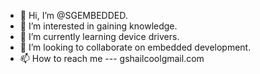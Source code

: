 - 👋 Hi, I’m @SGEMBEDDED.
- 👀 I’m interested in gaining knowledge.
- 🌱 I’m currently learning device drivers.
- 💞️ I’m looking to collaborate on embedded development.
- 📫 How to reach me --- gshailcoolgmail.com

<!---
SGEMBEDDED/SGEMBEDDED is a ✨ special ✨ repository because its `README.md` (this file) appears on your GitHub profile.
You can click the Preview link to take a look at your changes.
--->
